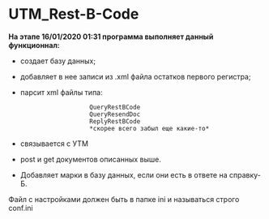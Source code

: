 # UTM_Rest-B-Code

<b>На этапе 16/01/2020 01:31 программа выполняет данный функционнал:</b>
- создает базу данных;
- добавляет в нее записи из .xml файла остатков первого регистра;
- парсит xml файлы типа:  

                         QueryRestBCode
                         QueryResendDoc
                         ReplyRestBCode
                         *скорее всего забыл еще какие-то*
- связывается с УТМ
- post и get документов описанных выше.
- Добавляет марки в базу данных, если они есть в ответе на справку-Б. 
                        
 Файл с настройками должен быть в папке ini и называться строго conf.ini
